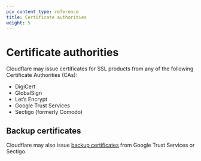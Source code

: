 ```yaml
---
pcx_content_type: reference
title: Certificate authorities
weight: 5
---
```


# Certificate authorities

Cloudflare may issue certificates for SSL products from any of the following Certificate Authorities (CAs):

- DigiCert
- GlobalSign
- Let’s Encrypt
- Google Trust Services
- Sectigo (formerly Comodo)

## Backup certificates

Cloudflare may also issue [backup certificates](/ssl/edge-certificates/backup-certificates/) from Google Trust Services or Sectigo.
